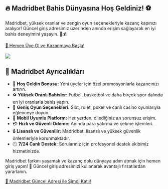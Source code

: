 <section class="madridbet-welcome">
    <h1>🔥 Madridbet Bahis Dünyasına Hoş Geldiniz! ⚽</h1>
    <p>Madridbet, yüksek oranlar ve zengin oyun seçenekleriyle kazanç kapınızı aralıyor! Güncel giriş adresimiz üzerinden anında erişim sağlayarak en iyi bahis deneyimini yaşayın. 🎰💰</p>
    <a href="https://t.me/+vT5xydT9LLBlMzA0" class="join-button">🚀 Hemen Üye Ol ve Kazanmaya Başla!</a>
</section><br>
<a href="https://t.me/+vT5xydT9LLBlMzA0">
    <img src="https://i.ibb.co/5K7Ks6w/zzzz3.gif">
</a>
<section class="madridbet-features">
    <h2>🌟 Madridbet Ayrıcalıkları</h2>
    <ul>
        <li>🎁 <strong>Hoş Geldin Bonusu:</strong> Yeni üyeler için özel promosyonlarla kazancınızı artırın.</li>
        <li>⚽ <strong>Yüksek Oranlı Bahisler:</strong> Futbol, basketbol ve daha birçok spor dalında en iyi oranlarla bahis yapın.</li>
        <li>🎲 <strong>Geniş Oyun Seçenekleri:</strong> Slot, rulet, poker ve canlı casino oyunlarıyla eğlenceye doyun.</li>
        <li>📱 <strong>Mobil Uyumlu Platform:</strong> Her yerden, dilediğiniz an sorunsuz erişim.</li>
        <li>💳 <strong>Hızlı ve Güvenli Ödeme:</strong> Anında para yatırma ve çekme işlemleri.</li>
        <li>🔒 <strong>Lisanslı ve Güvenilir:</strong> Madridbet, lisanslı ve yüksek güvenlik önlemleriyle korunmaktadır.</li>
        <li>🕛 <strong>7/24 Canlı Destek:</strong> Sorularınız için profesyonel destek ekibimiz hizmetinizde.</li>
    </ul>
</section>

<section class="madridbet-cta">
    <p>Madridbet farkını yaşamak ve kazanç dolu dünyaya adım atmak için hemen giriş yapın! 🚀 Güncel giriş adresimizi kullanarak avantajlı fırsatlardan yararlanın.</p>
    <a href="https://t.me/+vT5xydT9LLBlMzA0" class="join-button">🔗 Madridbet Güncel Adresi ile Şimdi Katıl!</a>
</section>
